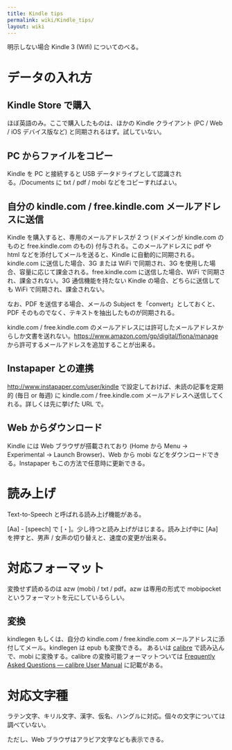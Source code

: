 ```yaml
---
title: Kindle tips
permalink: wiki/Kindle_tips/
layout: wiki
---
```


明示しない場合 Kindle 3 (Wifi) についてのべる。

データの入れ方
==============

Kindle Store で購入
-------------------

ほぼ英語のみ。ここで購入したものは、ほかの Kindle クライアント (PC / Web
/ iOS デバイス版など) と同期されるはず。試していない。

PC からファイルをコピー
-----------------------

Kindle を PC と接続すると USB データドライブとして認識される。/Documents
に txt / pdf / mobi などをコピーすればよい。

自分の kindle.com / free.kindle.com メールアドレスに送信
--------------------------------------------------------

Kindle を購入すると、専用のメールアドレスが 2 つ (ドメインが kindle.com
のものと free.kindle.com のもの) 付与される。このメールアドレスに pdf や
html などを添付してメールを送ると、Kindle
に自動的に同期される。kindle.com に送信した場合、3G または WiFi
で同期され、3G を使用した場合、容量に応じて課金される。free.kindle.com
に送信した場合、WiFi で同期され、課金されない。3G 通信機能を持たない
Kindle の場合、どちらに送信しても WiFi で同期され、課金されない。

なお、PDF を送信する場合、メールの Subject
を「convert」としておくと、PDF
そのものでなく、テキストを抽出したものが同期される。

kindle.com / free.kindle.com
のメールアドレスには許可したメールアドレスからしか文書を送れない。[<https://www.amazon.com/gp/digital/fiona/manage>](https://www.amazon.com/gp/digital/fiona/manage)
から許可するメールアドレスを追加することが出来る。

Instapaper との連携
-------------------

[<http://www.instapaper.com/user/kindle>](http://www.instapaper.com/user/kindle)
で設定しておけば、未読の記事を定期的 (毎日 or 毎週) に kindle.com /
free.kindle.com メールアドレスへ送信してくれる。詳しくは先に挙げた URL
で。

Web からダウンロード
--------------------

Kindle には Web ブラウザが搭載されており (Home から Menu -\>
Experimental -\> Launch Browser)、Web から mobi
などをダウンロードできる。Instapaper もこの方法で任意時に更新できる。

読み上げ
========

Text-to-Speech と呼ばれる読み上げ機能がある。

[Aa] - [speech] で [・]。少し待つと読み上げがはじまる。読み上げ中に [Aa]
を押すと、男声 / 女声の切り替えと、速度の変更が出来る。

対応フォーマット
================

変換せず読めるのは azw (mobi) / txt / pdf。azw は専用の形式で mobipocket
というフォーマットを元にしているらしい。

変換
----

kindlegen もしくは、自分の kindle.com / free.kindle.com
メールアドレスに添付してメール。kindlegen は epub も変換できる。
あるいは [calibre](http://calibre-ebook.com/) で読み込んで、mobi
に変換する。calibre の変換可能フォーマットついては [Frequently Asked
Questions — calibre User
Manual](http://calibre-ebook.com/user_manual/faq.html#what-formats-does-app-support-conversion-to-from)
に記載がある。

対応文字種
==========

ラテン文字、キリル文字、漢字、仮名、ハングルに対応。個々の文字については調べていない。

ただし、Web ブラウザはアラビア文字なども表示できる。
